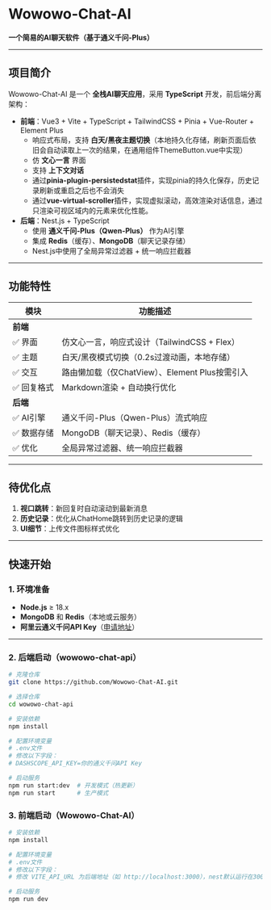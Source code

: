 # **Wowowo-Chat-AI**

**一个简易的AI聊天软件（基于通义千问-Plus）**

---

## **项目简介**

Wowowo-Chat-AI 是一个 **全栈AI聊天应用**，采用 **TypeScript** 开发，前后端分离架构：

- **前端**：Vue3 + Vite + TypeScript + TailwindCSS + Pinia + Vue-Router + Element Plus
  - 响应式布局，支持 **白天/黑夜主题切换**（本地持久化存储，刷新页面后依旧会自动读取上一次的结果，在通用组件ThemeButton.vue中实现）
  - 仿 **文心一言** 界面
  - 支持 **上下文对话**
  - 通过**pinia-plugin-persistedstat**插件，实现pinia的持久化保存，历史记录刷新或重启之后也不会消失
  - 通过**vue-virtual-scroller**插件，实现虚拟滚动，高效渲染对话信息，通过只渲染可视区域内的元素来优化性能。
- **后端**：Nest.js + TypeScript
  - 使用 **通义千问-Plus（Qwen-Plus）** 作为AI引擎
  - 集成 **Redis**（缓存）、**MongoDB**（聊天记录存储）
  - Nest.js中使用了全局异常过滤器 + 统一响应拦截器

---

## **功能特性**

| 模块        | 功能描述                                       |
| ----------- | ---------------------------------------------- |
| **前端**    |                                                |
| ✅ 界面     | 仿文心一言，响应式设计（TailwindCSS + Flex）   |
| ✅ 主题     | 白天/黑夜模式切换（0.2s过渡动画，本地存储）    |
| ✅ 交互     | 路由懒加载（仅ChatView）、Element Plus按需引入 |
| ✅ 回复格式 | Markdown渲染 + 自动换行优化                    |
| **后端**    |                                                |
| ✅ AI引擎   | 通义千问-Plus（Qwen-Plus）流式响应             |
| ✅ 数据存储 | MongoDB（聊天记录）、Redis（缓存）             |
| ✅ 优化     | 全局异常过滤器、统一响应拦截器                 |

---

## **待优化点**

1. **视口跳转**：新回复时自动滚动到最新消息
2. **历史记录**：优化从ChatHome跳转到历史记录的逻辑
3. **UI细节**：上传文件图标样式优化

---

## **快速开始**

### **1. 环境准备**

- **Node.js** ≥ 18.x
- **MongoDB** 和 **Redis**（本地或云服务）
- **阿里云通义千问API Key**（[申请地址](https://dashscope.console.aliyun.com/)）

---

### **2. 后端启动（wowowo-chat-api）**

```bash
# 克隆仓库
git clone https://github.com/Wowowo-Chat-AI.git

# 选择仓库
cd wowowo-chat-api

# 安装依赖
npm install

# 配置环境变量
# .env文件
# 修改以下字段：
# DASHSCOPE_API_KEY=你的通义千问API Key

# 启动服务
npm run start:dev  # 开发模式（热更新）
npm run start      # 生产模式
```

### **3. 前端启动（Wowowo-Chat-AI）**

```bash
# 安装依赖
npm install

# 配置环境变量
# .env文件
# 修改以下字段：
# 修改 VITE_API_URL 为后端地址（如 http://localhost:3000），nest默认运行在3000

# 启动服务
npm run dev
```
